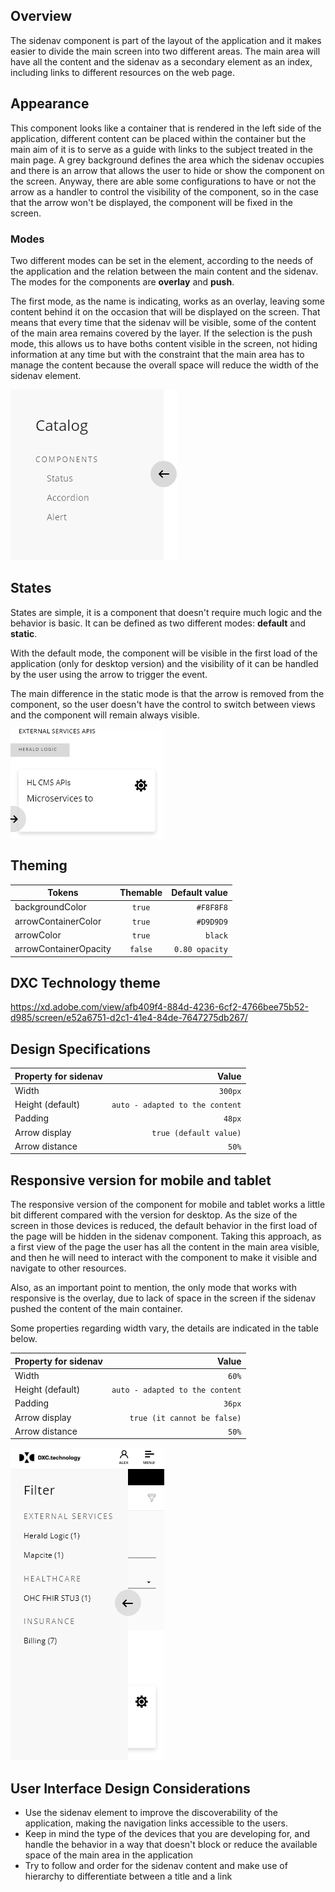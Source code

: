 ## Overview

The sidenav component is part of the layout of the application and it makes easier to divide the main screen into two different areas. The main area will have all the content and the sidenav as a secondary element as an index, including links to different resources on the web page.

## Appearance

This component looks like a container that is rendered in the left side of the application, different content can be placed within the container but the main aim of it is to serve as a guide with links to the subject treated in the main page.
A grey background defines the area which the sidenav occupies and there is an arrow that allows the user to hide or show the component on the screen. Anyway, there are able some configurations to have or not the arrow as a handler to control the visibility of the component, so in the case that the arrow won't be displayed, the component will be fixed in the screen.

### Modes

Two different modes can be set in the element, according to the needs of the application and the relation between the main content and the sidenav.
The modes for the components are __overlay__ and __push__.

The first mode, as the name is indicating, works as an overlay, leaving some content behind it on the occasion that will be displayed on the screen. That means that every time that the sidenav will be visible, some of the content of the main area remains covered by the layer.
If the selection is the push mode, this allows us to have boths content visible in the screen, not hiding information at any time but with the constraint that the main area has to manage the content because the overall space will reduce the width of the sidenav element.

![Sidenav modes](images/sidenav_modes.png)


## States

States are simple, it is a component that doesn't require much logic and the behavior is basic. 
It can be defined as two different modes: __default__ and __static__.

With the default mode, the component will be visible in the first load of the application (only for desktop version) and the visibility of it can be handled by the user using the arrow to trigger the event.

The main difference in the static mode is that the arrow is removed from the component, so the user doesn't have the control to switch between views and the component will remain always visible.

![Sidenav states](images/sidenav_states.png)

## Theming

| Tokens        | Themable      | Default value |
| ------------- |:-------------:| -------------:|
| backgroundColor | `true`     | `#F8F8F8`  |
| arrowContainerColor | `true`     | `#D9D9D9`  |
| arrowColor | `true`     | `black`  |
| arrowContainerOpacity | `false`     | `0.80 opacity`  |


## DXC Technology theme

https://xd.adobe.com/view/afb409f4-884d-4236-6cf2-4766bee75b52-d985/screen/e52a6751-d2c1-41e4-84de-7647275db267/

## Design Specifications

| Property for sidenav | Value |
|----------------------|------:|
| Width                | `300px` |
| Height (default)     | `auto - adapted to the content` |
| Padding              | `48px` |
| Arrow display        | `true (default value)` |
| Arrow distance       | `50%` |

## Responsive version for mobile and tablet

The responsive version of the component for mobile and tablet works a little bit different compared with the version for desktop. As the size of the screen in those devices is reduced, the default behavior in the first load of the page will be hidden in the sidenav component. 
Taking this approach, as a first view of the page the user has all the content in the main area visible, and then he will need to interact with the component to make it visible and navigate to other resources.

Also, as an important point to mention, the only mode that works with responsive is the overlay, due to lack of space in the screen if the sidenav pushed the content of the main container.

Some properties regarding width vary, the details are indicated in the table below.

| Property for sidenav | Value |
|----------------------|------:|
| Width                | `60%` |
| Height (default)     | `auto - adapted to the content` |
| Padding              | `36px` |
| Arrow display        | `true (it cannot be false)` |
| Arrow distance       | `50%` |

![Sidenav responsive](images/sidenav_responsive.png)

## User Interface Design Considerations

- Use the sidenav element to improve the discoverability of the application, making the navigation links accessible to the users.
- Keep in mind the type of the devices that you are developing for, and handle the behavior in a way that doesn't block or reduce the available space of the main area in the application
- Try to follow and order for the sidenav content and make use of hierarchy to differentiate between a title and a link